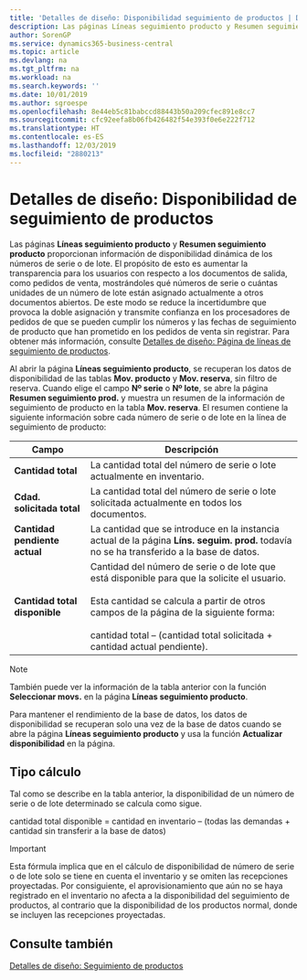 ```yaml
---
title: 'Detalles de diseño: Disponibilidad seguimiento de productos | Documentos de Microsoft'
description: Las páginas Líneas seguimiento producto y Resumen seguimiento producto proporcionan información de disponibilidad dinámica de los números de serie o de lote. El propósito de esto es aumentar la transparencia para los usuarios con respecto a los documentos de salida, como pedidos de venta, mostrándoles qué números de serie o cuántas unidades de un número de lote están asignado actualmente a otros documentos abiertos.
author: SorenGP
ms.service: dynamics365-business-central
ms.topic: article
ms.devlang: na
ms.tgt_pltfrm: na
ms.workload: na
ms.search.keywords: ''
ms.date: 10/01/2019
ms.author: sgroespe
ms.openlocfilehash: 8e44eb5c81babccd88443b50a209cfec891e8cc7
ms.sourcegitcommit: cfc92eefa8b06fb426482f54e393f0e6e222f712
ms.translationtype: HT
ms.contentlocale: es-ES
ms.lasthandoff: 12/03/2019
ms.locfileid: "2880213"
---
```

# <a name="design-details-item-tracking-availability"></a>Detalles de diseño: Disponibilidad de seguimiento de productos
Las páginas **Líneas seguimiento producto** y **Resumen seguimiento producto** proporcionan información de disponibilidad dinámica de los números de serie o de lote. El propósito de esto es aumentar la transparencia para los usuarios con respecto a los documentos de salida, como pedidos de venta, mostrándoles qué números de serie o cuántas unidades de un número de lote están asignado actualmente a otros documentos abiertos. De este modo se reduce la incertidumbre que provoca la doble asignación y transmite confianza en los procesadores de pedidos de que se pueden cumplir los números y las fechas de seguimiento de producto que han prometido en los pedidos de venta sin registrar. Para obtener más información, consulte [Detalles de diseño: Página de líneas de seguimiento de productos](design-details-item-tracking-lines-window.md).  

 Al abrir la página **Líneas seguimiento producto**, se recuperan los datos de disponibilidad de las tablas **Mov. producto** y **Mov. reserva**, sin filtro de reserva. Cuando elige el campo **Nº serie** o **Nº lote**, se abre la página **Resumen seguimiento prod.** y muestra un resumen de la información de seguimiento de producto en la tabla **Mov. reserva**. El resumen contiene la siguiente información sobre cada número de serie o de lote en la línea de seguimiento de producto:  

|Campo|Descripción|  
|---------------------------------|---------------------------------------|  
|**Cantidad total**|La cantidad total del número de serie o lote actualmente en inventario.|  
|**Cdad. solicitada total**|La cantidad total del número de serie o lote solicitada actualmente en todos los documentos.|  
|**Cantidad pendiente actual**|La cantidad que se introduce en la instancia actual de la página **Líns. seguim. prod.** todavía no se ha transferido a la base de datos.|  
|**Cantidad total disponible**|Cantidad del número de serie o de lote que está disponible para que la solicite el usuario.<br /><br /> Esta cantidad se calcula a partir de otros campos de la página de la siguiente forma:<br /><br /> cantidad total – (cantidad total solicitada + cantidad actual pendiente).|  

> [!NOTE]  
>  También puede ver la información de la tabla anterior con la función **Seleccionar movs.** en la página **Líneas seguimiento producto**.  

 Para mantener el rendimiento de la base de datos, los datos de disponibilidad se recuperan solo una vez de la base de datos cuando se abre la página **Líneas seguimiento producto** y usa la función **Actualizar disponibilidad** en la página.  

## <a name="calculation-formula"></a>Tipo cálculo  
 Tal como se describe en la tabla anterior, la disponibilidad de un número de serie o de lote determinado se calcula como sigue.  

 cantidad total disponible = cantidad en inventario – (todas las demandas + cantidad sin transferir a la base de datos)  

> [!IMPORTANT]  
>  Esta fórmula implica que en el cálculo de disponibilidad de número de serie o de lote solo se tiene en cuenta el inventario y se omiten las recepciones proyectadas. Por consiguiente, el aprovisionamiento que aún no se haya registrado en el inventario no afecta a la disponibilidad del seguimiento de productos, al contrario que la disponibilidad de los productos normal, donde se incluyen las recepciones proyectadas.  

## <a name="see-also"></a>Consulte también  
 [Detalles de diseño: Seguimiento de productos](design-details-item-tracking.md)
